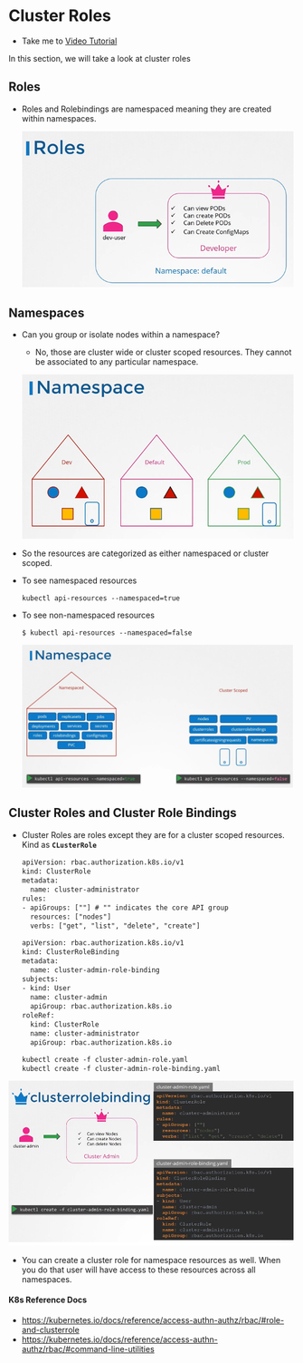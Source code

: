 # Cluster Roles

- Take me to [Video Tutorial](https://kodekloud.com/topic/cluster-roles/)
  
In this section, we will take a look at cluster roles

## Roles

- Roles and Rolebindings are namespaced meaning they are created within namespaces.
  
  ![roles](../../images/roles.PNG)
  
## Namespaces

- Can you group or isolate nodes within  a namespace?
  - No, those are cluster wide or cluster scoped resources. They cannot be associated to any particular namespace.
  
  ![namespace](../../images/namespace.PNG)
  
- So the resources are categorized as either namespaced or cluster scoped.
  
- To see namespaced resources

  ```
  kubectl api-resources --namespaced=true
  ```

- To see non-namespaced resources

  ```
  $ kubectl api-resources --namespaced=false
  ```
  
  ![namespace1](../../images/namespace1.PNG)
  
## Cluster Roles and Cluster Role Bindings

- Cluster Roles are roles except they are for a cluster scoped resources. Kind as **`CLusterRole`**

  ```
  apiVersion: rbac.authorization.k8s.io/v1
  kind: ClusterRole
  metadata:
    name: cluster-administrator
  rules:
  - apiGroups: [""] # "" indicates the core API group
    resources: ["nodes"]
    verbs: ["get", "list", "delete", "create"]
  ```

  ```
  apiVersion: rbac.authorization.k8s.io/v1
  kind: ClusterRoleBinding
  metadata:
    name: cluster-admin-role-binding
  subjects:
  - kind: User
    name: cluster-admin
    apiGroup: rbac.authorization.k8s.io
  roleRef:
    kind: ClusterRole
    name: cluster-administrator
    apiGroup: rbac.authorization.k8s.io
  ```

  ```
  kubectl create -f cluster-admin-role.yaml
  kubectl create -f cluster-admin-role-binding.yaml
  ```
  
 ![cr1](../../images/cr1.PNG)
  
- You can create a cluster role for namespace resources as well. When you do that user will have access to these resources across all namespaces.

#### K8s Reference Docs

- <https://kubernetes.io/docs/reference/access-authn-authz/rbac/#role-and-clusterrole>
- <https://kubernetes.io/docs/reference/access-authn-authz/rbac/#command-line-utilities>
  